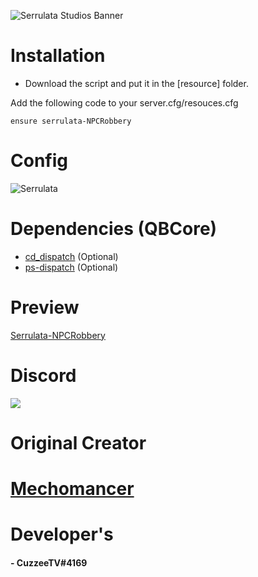 ![Serrulata Studios Banner](https://i.imgur.com/wG4hycs.gif)

# Installation

* Download the script and put it in the [resource] folder.

Add the following code to your server.cfg/resouces.cfg
```
ensure serrulata-NPCRobbery
```

# Config
![Serrulata](https://i.imgur.com/Fow6UL6.png)

# Dependencies (QBCore)
* [cd_dispatch](https://forum.cfx.re/t/paid-codesign-police-dispatch/2007097) (Optional) 
* [ps-dispatch](https://github.com/Project-Sloth/ps-dispatch) (Optional) 

# Preview 
[Serrulata-NPCRobbery](https://streamable.com/pwlpmo) 

# Discord
[![](https://dcbadge.vercel.app/api/server/NerdvuJDX7)](https://discord.gg/NerdvuJDX7)

# Original Creator
# [Mechomancer](https://github.com/Mechomancer/qb-robnpc/tree/main/qb-robnpc)

# Developer's
#### - CuzzeeTV#4169
